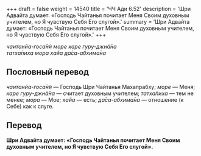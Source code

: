 +++
draft = false
weight = 14540
title = 'ЧЧ Ади 6.52'
description = 'Шри Адвайта думает: «Господь Чайтанья почитает Меня Своим духовным учителем, но Я чувствую Себя Его слугой».'
summary = 'Шри Адвайта думает: «Господь Чайтанья почитает Меня Своим духовным учителем, но Я чувствую Себя Его слугой».'
+++

_чаитанйа-госа̄н̃и море каре гуру-джн̃а̄на  
татха̄пиха мора хайа да̄са-абхима̄на_

## Пословный перевод

_чаитанйа_\-_госа̄н̃и_ — Господь Шри Чайтанья Махапрабху; _море_ — Меня; _каре_ _гуру_\-_джн̃а̄на_ — считает духовным учителем; _татха̄пиха_ — тем не менее; _мора_ — Мое; _хайа_ — есть; _да̄са_\-_абхима̄на_ — отношение (к Себе) как к слуге.

## Перевод

**Шри Адвайта думает: «Господь Чайтанья почитает Меня Своим духовным учителем, но Я чувствую Себя Его слугой».**
